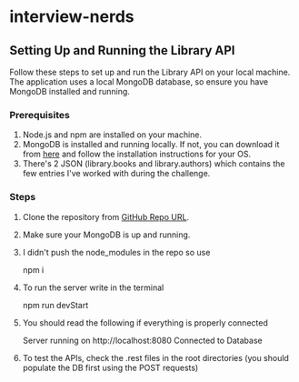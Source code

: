 # interview-nerds
## Setting Up and Running the Library API

Follow these steps to set up and run the Library API on your local machine. The application uses a local MongoDB database, so ensure you have MongoDB installed and running.

### Prerequisites

1. Node.js and npm are installed on your machine.
2. MongoDB is installed and running locally. If not, you can download it from [here](https://www.mongodb.com/try/download/community) and follow the installation instructions for your OS.
3. There's 2 JSON (library.books and library.authors) which contains the few entries I've worked with during the challenge.

### Steps

1. Clone the repository from [GitHub Repo URL](your-github-repo-url).
2. Make sure your MongoDB is up and running.
3. I didn't push the node_modules in the repo so use

   npm i

4. To run the server write in the terminal
   
   npm run devStart

5. You should read the following if everything is properly connected

    Server running on http://localhost:8080
    Connected to Database

6. To test the APIs, check the .rest files in the root directories (you should populate the DB first using the POST requests)
